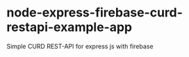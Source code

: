 # node-express-firebase-curd-restapi-example-app
Simple CURD REST-API for  express js  with firebase
